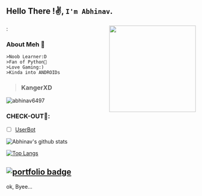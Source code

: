 ## Hello There !✌️, `I'm Abhinav`.  
:
<img align='right' src="https://media.giphy.com/media/M9gbBd9nbDrOTu1Mqx/giphy.gif" width="230">


### About Meh 🙂
```
>Noob Learner:D
>Fan of Python🐍
>Love Gaming:)
>Kinda into ANDROIDs

```
>### KangerXD

<img src="https://komarev.com/ghpvc/?username=abhinav6497" alt="abhinav6497" />

### CHECK-OUT🙂:

- [ ] [UserBot](https://github.com/abhinav6497/UserBot)

![Abhinav's github stats](https://github-readme-stats.vercel.app/api?username=abhinav6497&show_icons=true&theme=light)

[![Top Langs](https://github-readme-stats.vercel.app/api/top-langs/?username=abhinav6497&hide=dockerfile&theme=light)](https://github.com/abhinav6497)

## [![portfolio badge](https://img.shields.io/badge/Check_out_my-portfolio-black?style=for-the-badge&logo=git&logoColor=cyan)](https://abhinavshinde.github.io)

ok, Byee...
